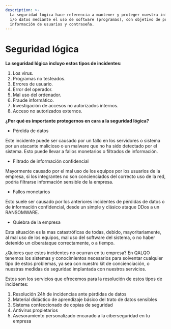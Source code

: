 ```yaml
---
description: >-
  La seguridad lógica hace referencia a mantener y proteger nuestra información
  i/o datos mediante el uso de software (programas), con objetivo de proteger la
  información de usuarios y contraseña.
---
```


# Seguridad lógica

**La seguridad lógica incluyo estos tipos de incidentes:**

1. Los virus.
2. Programas no testeados.
3. Errores de usuario.
4. Error del operador.
5. Mal uso del ordenador.
6. Fraude informático.
7. Investigación de accesos no autorizados internos.
8. Acceso no autorizados externos.

**¿Por qué es importante protegernos en cara a la seguridad lógica?**

* Pérdida de datos

Este incidente puede ser causado por un fallo en los servidores o sistema por un atacante malicioso o un malware que no ha sido detectado por el sistema. Esto puede llevar a fallos monetarios o filtrados de información.

* Filtrado de información confidencial

Mayormente causado por el mal uso de los equipos por los usuarios de la empresa, si los integrantes no son concienciados del correcto uso de la red, podría filtrarse información sensible de la empresa. 

* Fallos monetarios

Esto suele ser causado por los anteriores incidentes de pérdidas de datos o de información confidencial, desde un simple y clásico ataque DDos a un RANSOMWARE.

* Quiebra de la empresa

Esta situación es la mas catastróficas de todas, debido, mayoritariamente, al mal uso de los equipos, mal uso del software del sistema, o no haber detenido un ciberataque correctamente, o a tiempo.



¿Quieres que estos incidentes no ocurran en tu empresa? En QALQO tenemos los sistemas y conocimientos necesarios para solventar cualquier tipo de estos problemas, ya sea con nuestro kit de concienciación, o nuestras medidas de seguridad implantada con nuestros servicios.

Estos son los servicios que ofrecemos para la resolución de estos tipos de incidentes:

1. Resolución 24h de incidencias ante pérdidas de datos
2. Material didáctico de aprendizaje básico del trato de datos sensibles
3. Sistema confeccionado de copias de seguridad
4. Antivirus propietarios
5. Asesoramiento personalizado encarado a la ciberseguridad en tu empresa

